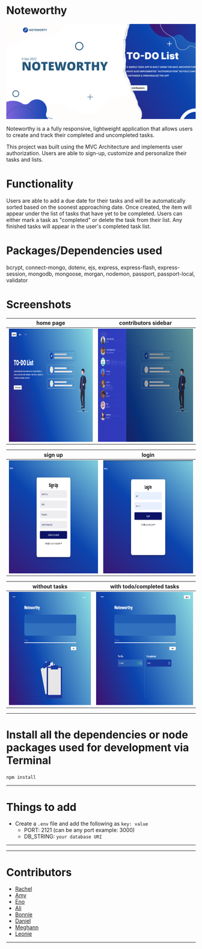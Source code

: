 # Noteworthy

![test_image](./public/images/NoteworthyBanner.png)

Noteworthy is a a fully responsive, lightweight application that allows users to create and track their completed and uncompleted tasks.

This project was built using the MVC Architecture and implements user authorization.
Users are able to sign-up, customize and personalize their tasks and lists.

# Functionality

Users are able to add a due date for their tasks and will be automatically sorted based on the soonest approaching date.
Once created, the item will appear under the list of tasks that have yet to be completed.
Users can either mark a task as "completed" or delete the task from their list.
Any finished tasks will appear in the user's completed task list.

# Packages/Dependencies used 

bcrypt, connect-mongo, dotenv, ejs, express, express-flash, express-session, mongodb, mongoose, morgan, nodemon, passport, passport-local, validator

# Screenshots

|home page|contributors sidebar|
|:-:|:-:|
|<img src ="./public/images/screenshots/HomePage.png" width=590 height=300>|<img src="./public/images/screenshots/Contributors.png" width=590 height=300>|

|sign up|login|
|:-:|:-:|
|<img src="./public/images/screenshots/SignUp.png" width=590 height=300>|<img src="./public/images/screenshots/LogIn.png" width=590 height=300>|

|without tasks|with todo/completed tasks|
|:-:|:-:|
|<img src ="./public/images/screenshots/withoutTasks.png" width=590 height=300>|<img src ="./public/images/screenshots/withCompleted.png" width=590 height=300>|

---

# Install all the dependencies or node packages used for development via Terminal

`npm install` 

---

# Things to add

- Create a `.env` file and add the following as `key: value`
  - PORT: 2121 (can be any port example: 3000) 
  - DB_STRING: `your database URI` 
 ---
 
 ---

# Contributors

- [Rachel](https://github.com/RachFairchild)
- [Amy](https://github.com/ApplePieAngel)
- [Eno](https://github.com/codEno12)
- [Ali](https://github.com/AliReza1083)
- [Bonnie](https://github.com/MissGin)
- [Daniel](https://github.com/CodingWithDan)
- [Meghann](https://github.com/meghannfh)
- [Leonie](https://github.com/lmiddeke)

 ---
 

